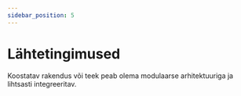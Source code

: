 ```yaml
---
sidebar_position: 5
---
```


# Lähtetingimused

Koostatav rakendus või teek peab olema modulaarse arhitektuuriga ja lihtsasti integreeritav.